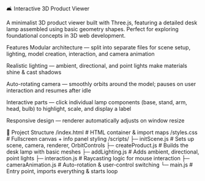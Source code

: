 🛋️ Interactive 3D Product Viewer

A minimalist 3D product viewer built with Three.js, featuring a detailed desk lamp assembled using basic geometry shapes. Perfect for exploring foundational concepts in 3D web development.

Features
Modular architecture — split into separate files for scene setup, lighting, model creation, interaction, and camera animation

Realistic lighting — ambient, directional, and point lights make materials shine & cast shadows

Auto-rotating camera — smoothly orbits around the model; pauses on user interaction and resumes after idle

Interactive parts — click individual lamp components (base, stand, arm, head, bulb) to highlight, scale, and display a label

Responsive design — renderer automatically adjusts on window resize

📁 Project Structure
/index.html          # HTML container & import maps
/styles.css         # Fullscreen canvas + info panel styling
/scripts/
  ├─ initScene.js         # Sets up scene, camera, renderer, OrbitControls
  ├─ createProduct.js     # Builds the desk lamp with basic meshes
  ├─ addLighting.js       # Adds ambient, directional, point lights
  ├─ interaction.js       # Raycasting logic for mouse interaction
  ├─ cameraAnimation.js   # Auto-rotation & user-control switching
  └─ main.js              # Entry point, imports everything & starts loop
